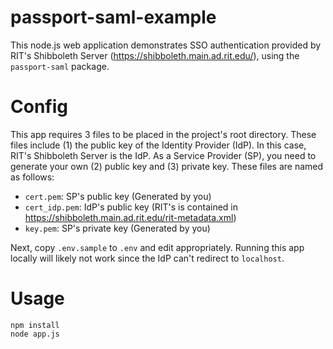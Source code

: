 # passport-saml-example

This node.js web application demonstrates SSO authentication provided by RIT's Shibboleth Server (https://shibboleth.main.ad.rit.edu/), using the `passport-saml` package.

Config
======

This app requires 3 files to be placed in the project's root directory. These files include (1) the public key of the Identity Provider (IdP). In this case, RIT's Shibboleth Server is the IdP. As a Service Provider (SP), you need to generate your own (2) public key and (3) private key. These files are named as follows:

- `cert.pem`: SP's public key (Generated by you)
- `cert_idp.pem`: IdP's public key (RIT's is contained in https://shibboleth.main.ad.rit.edu/rit-metadata.xml)
- `key.pem`: SP's private key (Generated by you)

Next, copy `.env.sample` to `.env` and edit appropriately. Running this app locally will likely not work since the IdP can't redirect to `localhost`.

Usage
=====

```
npm install
node app.js
```
